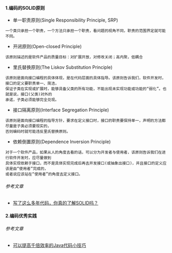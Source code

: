 #### 1.编码的SOLID原则
* 单一职责原则(Single Responsibility Principle, SRP)
```
一个类只承担一个职责，一个方法只承担一个职责，看问题的视角不同，职责的范围界定就可能不同。
```
* 开闭原则(Open-closed Principle)
```
该原则描述的是软件产品的质量目标：对扩展开放，对修改关闭；高内聚，低耦合
```
* 里氏替换原则(The Liskov Substitution Principle)
```
该原则是面向接口编程的具体体现，是在代码层面的具体指导。该原则告诉我们，软件开发时，接口的定义要职责单一、简洁，
保证子类在实现或扩展时，能够具备父类的所有功能，不能出现未实现功能或功能的“弱化”。也就是说，接口(父类)对外的
承诺，子类必须能够完全兑现。
```
* 接口隔离原则(Interface Segregation Principle)
```
该原则是面向接口编程的指导方针，要求在定义接口时，接口的职责要保持单一，声明的方法都尽量是子类必须要现实的，
否则编码时就可能违反里氏替换原则。
```
* 依赖倒置原则(Dependence Inversion Principle)
```
对于一个软件产品，如果从人的角度去看的话，可以分为开发者与使用者，该原则告诉我们在进行软件开发时，应尽量做到
具体实现依赖于接口，而不是具体实现完成后再去开发接口(或抽象出接口)，并且接口的定义应该是由“使用者”完成的，
或者说应该站在“使用者”的角度去定义接口。
```
###### 参考文章
* <a href="https://mp.weixin.qq.com/s/VLgSGx8tWYR2a_0IqRCyig" target="_blank">写了这么多年代码，你真的了解SOLID吗？</a>

#### 2.编码优秀实践

###### 参考文章
* <a href="https://mp.weixin.qq.com/s/FQisGVHFvoKQG26jBPeatw" target="_blank">可以提高千倍效率的Java代码小技巧</a>




